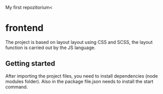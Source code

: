My first repozitorium<
# frontend
The project is based on layout layout using CSS and SCSS, the layout function is carried out by the JS language.


## Getting started
After importing the project files, you need to install dependencies (node modules folder). Also in the package file.json needs to install the start command.

